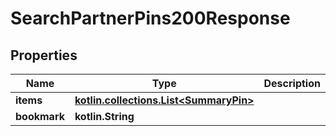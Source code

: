 
# SearchPartnerPins200Response

## Properties
| Name | Type | Description | Notes |
| ------------ | ------------- | ------------- | ------------- |
| **items** | [**kotlin.collections.List&lt;SummaryPin&gt;**](SummaryPin.md) |  |  |
| **bookmark** | **kotlin.String** |  |  [optional] |




